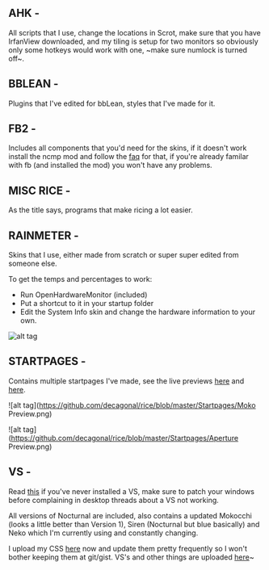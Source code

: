 
<h2>AHK - </h2>

All scripts that I use, change the locations in Scrot, make sure that you have IrfanView downloaded, and my tiling is setup for two monitors so obviously only some hotkeys would work with one, ~make sure numlock is turned off~.

<h2>BBLEAN - </h2>

Plugins that I've edited for bbLean, styles that I've made for it.

<h2>FB2 - </h2>

Includes all components that you'd need for the skins, if it doesn't work install the ncmp mod and follow the [faq](http://pastebin.com/QbGNnzsZ) for that, if you're already familar with fb (and installed the mod) you won't have any problems.

<h2>MISC RICE - </h2>

As the title says, programs that make ricing a lot easier.

<h2>RAINMETER - </h2>

Skins that I use, either made from scratch or super super edited from someone else.

To get the temps and percentages to work:
 - Run OpenHardwareMonitor (included) 
 - Put a shortcut to it in your startup folder
 - Edit the System Info skin and change the hardware information to your own.

 ![alt tag](https://github.com/decagonal/rice/blob/master/Rain%28entry%20level%20ricing%29meter/Moko/Rainmeter%20Preview.png)

<h2>STARTPAGES - </h2>

Contains multiple startpages I've made, see the live previews [here](http://mokocchi.cf/homepage) and [here](http://mokocchi.cf/Aperture).

 ![alt tag](https://github.com/decagonal/rice/blob/master/Startpages/Moko Preview.png)
 
![alt tag](https://github.com/decagonal/rice/blob/master/Startpages/Aperture Preview.png)

<h2>VS - </h2>

Read [this](http://neiio.deviantart.com/art/How-to-Install-Custom-Themes-262833454) if you've never installed a VS, make sure to patch your windows before complaining in desktop threads about a VS not working.

All versions of Nocturnal are included, also contains a updated Mokocchi (looks a little better than Version 1), Siren (Nocturnal but blue basically) and Neko which I'm currently using and constantly changing.

I upload my CSS [here](https://userstyles.org/users/268662) now and update them pretty frequently so I won't bother keeping them at git/gist.
VS's and other things are uploaded [here](http://decagonal.deviantart.com/)~

